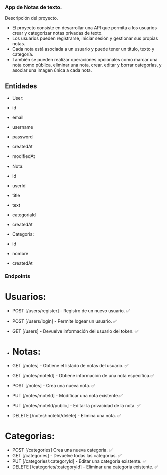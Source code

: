 ### App de Notas de texto.

Descripción del proyecto.

- El proyecto consiste en desarrollar una API que permita a los usuarios crear y categorizar notas privadas de texto.
- Los usuarios pueden registrarse, iniciar sesión y gestionar sus propias notas.
- Cada nota está asociada a un usuario y puede tener un título, texto y categoría.
- También se pueden realizar operaciones opcionales como marcar una nota como pública, eliminar una nota, crear, editar y borrar categorías, y asociar una imagen única a cada nota.

## Entidades

- User:

- id
- email
- username
- password
- createdAt
- modifiedAt

- Nota:

- id
- userId
- title
- text
- categoriaId
- createdAt

- Categoria:

- id
- nombre
- createdAt

### Endpoints

# Usuarios:

- POST [/users/register] - Registro de un nuevo usuario. ✅
- POST [/users/login] - Permite logear un usuario. ✅
- GET [/users] - Devuelve información del usuario del token. ✅

- # Notas:

- GET [/notes] - Obtiene el listado de notas del usuario. ✅
- GET [/notes/:noteId] - Obtiene información de una nota específica.✅
- POST [/notes] - Crea una nueva nota. ✅
- PUT [/notes/:noteId] - Modificar una nota existente.✅
- PUT [/notes/:noteId/public] - Editar la privacidad de la nota. ✅
- DELETE [/notes/:noteId/delete] - Elimina una nota. ✅

# Categorias:

- POST [/categories] Crea una nueva categoria. ✅
- GET [/categories] - Devuelve todas las categorias. ✅
- PUT [/categories/:categoryId] - Editar una categoria existente. ✅
- DELETE [/categories/:categoryId] - Eliminar una categoria existente. ✅
